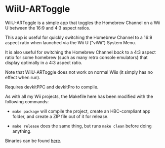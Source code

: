 # WiiU-ARToggle

WiiU-ARToggle is a simple app that toggles the Homebrew Channel on a Wii U between the 16:9 and 4:3 aspect ratios.

This app is useful for quickly switching the Homebrew Channel to a 16:9 aspect ratio when launched via the Wii U ("vWii") System Menu.

It is also useful for switching the Homebrew Channel *back* to a 4:3 aspect ratio for some homebrew (such as many retro console emulators) that display optimally in a 4:3 aspect ratio.

Note that WiiU-ARToggle does not work on normal Wiis (it simply has no effect when run).

Requires devkitPPC and devkitPro to compile.

As with all my Wii projects, the Makefile here has been modified with the following commands:

* `make package` will compile the project, create an HBC-compliant app folder, and create a ZIP file out of it for release.

* `make release` does the same thing, but runs `make clean` before doing anything.

Binaries can be found [here](https://github.com/angelXwind/WiiU-ARToggle/releases/).